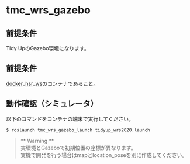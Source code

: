 # tmc_wrs_gazebo

## 前提条件
Tidy UpのGazebo環境になります。

## 前提条件
[docker_hsr_ws](https://github.com/TeamSOBITS/docker_hsr_ws)のコンテナであること。 

## 動作確認（シミュレータ）
以下のコマンドをコンテナの端末で実行してください。
```
$ roslaunch tmc_wrs_gazebo_launch tidyup_wrs2020.launch
```
> ** Warning ** \
> 実環境とGazeboで初期位置の座標が異なります。\
> 実機で開発を行う場合はmapとlocation_poseを別に作成してください。
